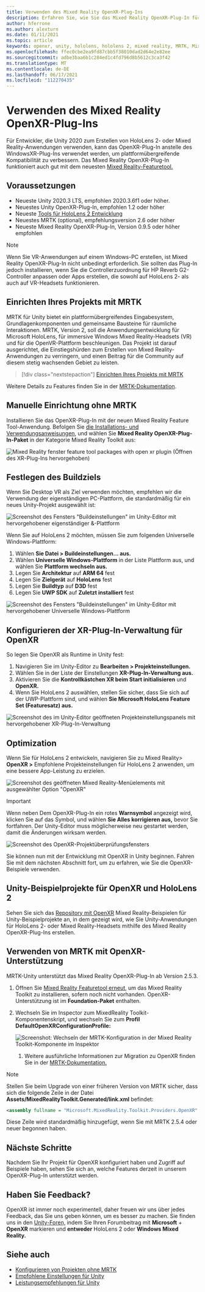 ```yaml
---
title: Verwenden des Mixed Reality OpenXR-Plug-Ins
description: Erfahren Sie, wie Sie das Mixed Reality OpenXR-Plug-In für Unity-Projekte aktivieren.
author: hferrone
ms.author: alexturn
ms.date: 01/11/2021
ms.topic: article
keywords: openxr, unity, hololens, hololens 2, mixed reality, MRTK, Mixed Reality Toolkit, Augmented Reality, Virtual Reality, Mixed Reality-Headsets, Lernen, Tutorial, Erste Schritte
ms.openlocfilehash: ffec0cbe2ea9fd87cbb5f38010dad2d64e2e82ee
ms.sourcegitcommit: adbe3baa6b1c284ed1c4fd796d8b5612c3ca3f42
ms.translationtype: MT
ms.contentlocale: de-DE
ms.lasthandoff: 06/17/2021
ms.locfileid: "112270435"
---
```

# <a name="using-the-mixed-reality-openxr-plugin"></a>Verwenden des Mixed Reality OpenXR-Plug-Ins

Für Entwickler, die Unity 2020 zum Erstellen von HoloLens 2- oder Mixed Reality-Anwendungen verwenden, kann das OpenXR-Plug-In anstelle des WindowsXR-Plug-Ins verwendet werden, um plattformübergreifende Kompatibilität zu verbessern.  Das Mixed Reality OpenXR-Plug-In funktioniert auch gut mit dem neuesten [Mixed Reality-Featuretool.](welcome-to-mr-feature-tool.md)

## <a name="prerequisites"></a>Voraussetzungen

* Neueste Unity 2020.3 LTS, empfohlen 2020.3.6f1 oder höher.
* Neuestes Unity OpenXR-Plug-In, empfohlen 1.2 oder höher
* Neueste [Tools für HoloLens 2 Entwicklung](/windows/mixed-reality/develop/install-the-tools?tabs=unity#installation-checklist)
* Neuestes MRTK (optional), empfehlungsversion 2.6 oder höher
* Neueste Mixed Reality OpenXR-Plug-In, Version 0.9.5 oder höher empfohlen

> [!NOTE]
> Wenn Sie VR-Anwendungen auf einem Windows-PC erstellen, ist Mixed Reality OpenXR-Plug-In nicht unbedingt erforderlich. Sie sollten das Plug-In jedoch installieren, wenn Sie die Controllerzuordnung für HP Reverb G2-Controller anpassen oder Apps erstellen, die sowohl auf HoloLens 2- als auch auf VR-Headsets funktionieren.

## <a name="setting-up-your-project-with-mrtk"></a>Einrichten Ihres Projekts mit MRTK

MRTK für Unity bietet ein plattformübergreifendes Eingabesystem, Grundlagenkomponenten und gemeinsame Bausteine für räumliche Interaktionen. MRTK, Version 2, soll die Anwendungsentwicklung für Microsoft HoloLens, für immersive Windows Mixed Reality-Headsets (VR) und für die OpenVR-Plattform beschleunigen. Das Projekt ist darauf ausgerichtet, die Einstiegshürden zum Erstellen von Mixed Reality-Anwendungen zu verringern, und einen Beitrag für die Community auf diesem stetig wachsenden Gebiet zu leisten.

> [!div class="nextstepaction"]
> [Einrichten Ihres Projekts mit MRTK](/windows/mixed-reality/develop/unity/tutorials/mr-learning-base-02?tabs=openxr)

Weitere Details zu Features finden Sie in der [MRTK-Dokumentation](/windows/mixed-reality/mrtk-unity).

## <a name="manual-setup-without-mrtk"></a>Manuelle Einrichtung ohne MRTK

Installieren Sie das OpenXR-Plug-In mit der neuen Mixed Reality Feature Tool-Anwendung. Befolgen Sie [die Installations- und Verwendungsanweisungen,](welcome-to-mr-feature-tool.md) und wählen Sie **Mixed Reality OpenXR-Plug-In-Paket** in der Kategorie Mixed Reality Toolkit aus:

![Mixed Reality fenster feature tool packages with open xr plugin (Öffnen des XR-Plug-Ins hervorgehoben)](images/feature-tool-openxr.png)

## <a name="setting-your-build-target"></a>Festlegen des Buildziels

Wenn Sie Desktop VR als Ziel verwenden möchten, empfehlen wir die Verwendung der eigenständigen PC-Plattform, die standardmäßig für ein neues Unity-Projekt ausgewählt ist:

![Screenshot des Fensters "Buildeinstellungen" im Unity-Editor mit hervorgehobener eigenständiger &-Plattform](images/wmr-config-img-3.png)

Wenn Sie auf HoloLens 2 möchten, müssen Sie zum folgenden Universelle Windows-Plattform:

1. Wählen **Sie Datei > Buildeinstellungen... aus.**
2. Wählen **Universelle Windows-Plattform** in der Liste Plattform aus, und wählen Sie **Plattform wechseln aus.**
3. Legen Sie **Architektur** auf **ARM 64** fest
4. Legen Sie **Zielgerät** auf **HoloLens** fest
5. Legen Sie **Buildtyp** auf **D3D** fest
6. Legen Sie **UWP SDK** auf **Zuletzt installiert** fest

![Screenshot des Fensters "Buildeinstellungen" im Unity-Editor mit hervorgehobener Universelle Windows-Plattform](images/wmr-config-img-4.png)

## <a name="configuring-xr-plugin-management-for-openxr"></a>Konfigurieren der XR-Plug-In-Verwaltung für OpenXR

So legen Sie OpenXR als Runtime in Unity fest:

1. Navigieren Sie im Unity-Editor zu **Bearbeiten > Projekteinstellungen.**
2. Wählen Sie in der Liste der Einstellungen **XR-Plug-In-Verwaltung aus.**
3. Aktivieren Sie die **Kontrollkästchen XR beim Start initialisieren** und **OpenXR.**
4. Wenn Sie HoloLens 2 auswählen, stellen Sie sicher, dass Sie sich auf der UWP-Plattform sind, und wählen **Sie Microsoft HoloLens Feature Set (Featuresatz) aus.**

![Screenshot des im Unity-Editor geöffneten Projekteinstellungspanels mit hervorgehobener XR-Plug-In-Verwaltung](images/openxr-img-05.png)

## <a name="optimization"></a>Optimization

Wenn Sie für HoloLens 2 entwickeln, navigieren Sie zu Mixed Reality> **OpenXR >** Empfohlene Projekteinstellungen für HoloLens 2 anwenden, um eine bessere App-Leistung zu erzielen.

![Screenshot des geöffneten Mixed Reality-Menüelements mit ausgewählter Option "OpenXR"](images/openxr-img-08.png)

> [!IMPORTANT]
> Wenn neben Dem OpenXR-Plug-In ein rotes **Warnsymbol** angezeigt wird, klicken Sie auf das Symbol, und wählen **Sie Alles korrigieren aus,** bevor Sie fortfahren. Der Unity-Editor muss möglicherweise neu gestartet werden, damit die Änderungen wirksam werden.

![Screenshot des OpenXR-Projektüberprüfungsfensters](images/openxr-img-06.png)

Sie können nun mit der Entwicklung mit OpenXR in Unity beginnen.  Fahren Sie mit dem nächsten Abschnitt fort, um zu erfahren, wie Sie die OpenXR-Beispiele verwenden.

## <a name="unity-sample-projects-for-openxr-and-hololens-2"></a>Unity-Beispielprojekte für OpenXR und HoloLens 2

Sehen Sie sich das [Repository mit OpenXR](https://github.com/microsoft/OpenXR-Unity-MixedReality-Samples) Mixed Reality-Beispielen für Unity-Beispielprojekte an, in dem gezeigt wird, wie Sie Unity-Anwendungen für HoloLens 2- oder Mixed Reality-Headsets mithilfe des Mixed Reality OpenXR-Plug-Ins erstellen.

## <a name="using-mrtk-with-openxr-support"></a>Verwenden von MRTK mit OpenXR-Unterstützung

MRTK-Unity unterstützt das Mixed Reality OpenXR-Plug-In ab Version 2.5.3.

1. Öffnen Sie [Mixed Reality Featuretool erneut,](welcome-to-mr-feature-tool.md) um das Mixed Reality Toolkit zu installieren, sofern noch nicht vorhanden. OpenXR-Unterstützung ist im **Foundation-Paket** enthalten.
2. Wechseln Sie im Inspector zum MixedReality Toolkit-Komponentenskript, und wechseln Sie zum **Profil DefaultOpenXRConfigurationProfile:**

    ![Screenshot: Wechseln der MRTK-Konfiguration in der Mixed Reality Toolkit-Komponente im Inspektor](images/openxr-img-11.png)

    1. Weitere ausführliche Informationen zur Migration zu OpenXR finden Sie in der [MRTK-Dokumentation.](/windows/mixed-reality/mrtk-unity/configuration/getting-started-with-mrtk-and-xrsdk#configuring-mrtk-for-the-xr-sdk-pipeline)

> [!NOTE]
> Stellen Sie beim Upgrade von einer früheren Version von MRTK sicher, dass sich die folgende Zeile in der Datei **Assets/MixedRealityToolkit.Generated/link.xml** befindet:
>
> ```xml
> <assembly fullname = "Microsoft.MixedReality.Toolkit.Providers.OpenXR" preserve="all"/>
> ```
>
> Diese Zeile wird standardmäßig hinzugefügt, wenn Sie mit MRTK 2.5.4 oder neuer begonnen haben.

## <a name="next-steps"></a>Nächste Schritte

Nachdem Sie Ihr Projekt für OpenXR konfiguriert haben und Zugriff [](openxr-supported-features.md) auf Beispiele haben, sehen Sie sich an, welche Features derzeit in unserem OpenXR-Plug-In unterstützt werden.

## <a name="have-feedback"></a>Haben Sie Feedback?

OpenXR ist immer noch experimentell, daher freuen wir uns über jedes Feedback, das Sie uns geben können, um es besser zu machen. Sie finden uns in den [Unity-Foren,](https://aka.ms/unityforums) indem Sie Ihren Forumbeitrag mit **Microsoft**  +  **OpenXR** markieren und **entweder** HoloLens 2 oder **Windows Mixed Reality.**

## <a name="see-also"></a>Siehe auch

* [Konfigurieren von Projekten ohne MRTK](configure-unity-project.md)
* [Empfohlene Einstellungen für Unity](recommended-settings-for-unity.md)
* [Leistungsempfehlungen für Unity](performance-recommendations-for-unity.md#how-to-profile-with-unity)